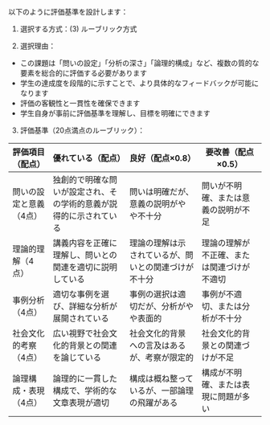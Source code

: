 以下のように評価基準を設計します：

1. 選択する方式：(3) ルーブリック方式

2. 選択理由：
- この課題は「問いの設定」「分析の深さ」「論理的構成」など、複数の質的な要素を総合的に評価する必要があります
- 学生の達成度を段階的に示すことで、より具体的なフィードバックが可能になります
- 評価の客観性と一貫性を確保できます
- 学生自身が事前に評価基準を理解し、目標を明確にできます

3. 評価基準（20点満点のルーブリック）：

| 評価項目（配点） | 優れている（配点） | 良好（配点×0.8） | 要改善（配点×0.5） |
|-----------------|------------------|-----------------|------------------|
| 問いの設定と意義（4点） | 独創的で明確な問いが設定され、その学術的意義が説得的に示されている | 問いは明確だが、意義の説明がやや不十分 | 問いが不明確、または意義の説明が不足 |
| 理論的理解（4点） | 講義内容を正確に理解し、問いとの関連を適切に説明している | 理論の理解は示されているが、問いとの関連づけが不十分 | 理論の理解が不正確、または関連づけが不適切 |
| 事例分析（4点） | 適切な事例を選び、詳細な分析が展開されている | 事例の選択は適切だが、分析がやや表面的 | 事例が不適切、または分析が不十分 |
| 社会文化的考察（4点） | 広い視野で社会文化的背景との関連を論じている | 社会文化的背景への言及はあるが、考察が限定的 | 社会文化的背景との関連づけが不足 |
| 論理構成・表現（4点） | 論理的に一貫した構成で、学術的な文章表現が適切 | 構成は概ね整っているが、一部論理の飛躍がある | 構成が不明確、または表現に問題が多い |